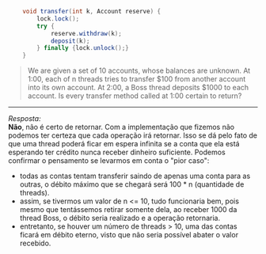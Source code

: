 ```java
    void transfer(int k, Account reserve) {
        lock.lock();
        try {
            reserve.withdraw(k);
            deposit(k);
        } finally {lock.unlock();}
    }
```

> We are given a set of 10 accounts, whose balances are unknown. At 1:00, each
> of n threads tries to transfer $100 from another account into its own account.
> At 2:00, a Boss thread deposits $1000 to each account. Is every transfer method
> called at 1:00 certain to return?

***

_Resposta:_ <br>
**Não**, não é certo de retornar. Com a implementação que fizemos não podemos ter certeza que cada operação irá retornar.
Isso se dá pelo fato de que uma thread poderá ficar em espera infinita se a conta que ela está esperando ter crédito
nunca receber dinheiro suficiente. 
Podemos confirmar o pensamento se levarmos em conta o "pior caso":
<ul>
    <li> todas as contas tentam transferir saindo de apenas uma conta para as outras, o débito máximo que se chegará será 100 * n (quantidade de threads). </li>
    <li> assim, se tivermos um valor de n <= 10, tudo funcionaria bem, pois mesmo que tentássemos retirar somente dela, ao receber 1000 da thread Boss, o débito seria realizado e a operação retornaria. </li>
    <li> entretanto, se houver um número de threads > 10, uma das contas ficará em débito eterno, visto que não seria possível abater o valor recebido.</li>
</ul>